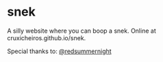 # snek
A silly website where you can boop a snek. Online at cruxicheiros.github.io/snek.

Special thanks to:
[@redsummernight](https://github.com/redsummernight/)
